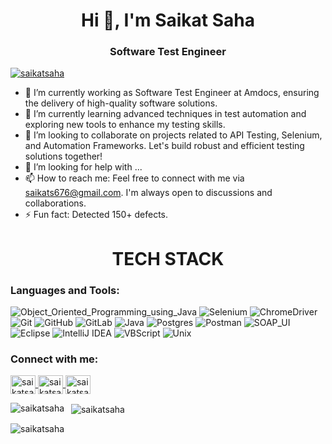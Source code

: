 <h1 align="center">Hi 👋, I'm Saikat Saha</h1>
<h3 align="center">Software Test Engineer</h3>
<p align="left">
<a href="https://github.com/ryo-ma/github-profile-trophy">
        <img src="https://github-profile-trophy.vercel.app/?username=saikats676&row=2&column=4&theme=matrix" alt="saikatsaha" />
    </a>
</p>




- 🔭 I’m currently working as Software Test Engineer at Amdocs, ensuring the delivery of high-quality software solutions.
- 🌱 I’m currently learning advanced techniques in test automation and exploring new tools to enhance my testing skills.
- 👯 I’m looking to collaborate on projects related to API Testing, Selenium, and Automation Frameworks. Let's build robust and efficient testing solutions together!
- 🤔 I’m looking for help with ...
- 📫 How to reach me: Feel free to connect with me via saikats676@gmail.com. I'm always open to discussions and collaborations.
- ⚡ Fun fact: Detected 150+ defects.


<h1 align="center">TECH STACK</h1>
<h3 align="left">Languages and Tools:</h3>

![Object_Oriented_Programming_using_Java](https://img.shields.io/badge/Object_Oriented_Programming_using_Java-%23F5010C.svg?style=for-the-badge&logo=Object_Oriented_Programming_using_Java&logoColor=white)
![Selenium](https://img.shields.io/badge/-selenium-%43B02A?style=for-the-badge&logo=selenium&logoColor=white)
![ChromeDriver](https://img.shields.io/badge/ChromeDriver-4285F4?style=for-the-badge&logo=GoogleChrome&logoColor=white)
![Git](https://img.shields.io/badge/git-%23F05033.svg?style=for-the-badge&logo=git&logoColor=white)
![GitHub](https://img.shields.io/badge/github-%23121011.svg?style=for-the-badge&logo=github&logoColor=white)
![GitLab](https://img.shields.io/badge/gitlab-%23181717.svg?style=for-the-badge&logo=gitlab&logoColor=white)
![Java](https://img.shields.io/badge/java-%23ED8B00.svg?style=for-the-badge&logo=openjdk&logoColor=white)
![Postgres](https://img.shields.io/badge/postgres-%23316192.svg?style=for-the-badge&logo=postgresql&logoColor=white)
![Postman](https://img.shields.io/badge/Postman-FF6C37?style=for-the-badge&logo=postman&logoColor=white)
![SOAP_UI](https://img.shields.io/badge/SOAP_UI-F2C811?style=for-the-badge&logo=soapui&logoColor=black)
![Eclipse](https://img.shields.io/badge/Eclipse-9933CC?style=for-the-badge&logo=Eclipse&logoColor=white)
![IntelliJ IDEA](https://img.shields.io/badge/IntelliJIDEA-000000.svg?style=for-the-badge&logo=intellij-idea&logoColor=white)
![VBScript](https://img.shields.io/badge/VB_Script-%233A95E3.svg?style=for-the-badge&logo=vbscript&logoColor=white)
![Unix](https://img.shields.io/badge/Unix-%23121011.svg?style=for-the-badge&logo=unix&logoColor=white)


<h3 align="left">Connect with me:</h3>
<p align="left">
 <a href="https://linkedin.com/in/saikat-saha-00910a158/" target="blank">
        <img align="center" src="https://cdn.jsdelivr.net/npm/simple-icons@3.0.1/icons/linkedin.svg" alt="saikatsaha" height="30" width="40" />
    </a>
    <a href="https://www.facebook.com/saikat.saha.3511" target="blank">
        <img align="center" src="https://cdn.jsdelivr.net/npm/simple-icons@3.0.1/icons/facebook.svg" alt="saikatsaha" height="30" width="40" />
    </a>
    <a href="https://www.instagram.com/saikats_98/" target="blank">
        <img align="center" src="https://cdn.jsdelivr.net/npm/simple-icons@3.0.1/icons/instagram.svg" alt="saikatsaha" height="30" width="40" />
    </a>
</p>

<p>
    <img align="left" src="https://github-readme-stats.vercel.app/api/top-langs?username=saikats676&show_icons=true&locale=en&layout=compact" alt="saikatsaha" />
</p>
<p>&nbsp;
    <img align="center" src="https://github-readme-stats.vercel.app/api?username=saikats676&show_icons=true&locale=en" alt="saikatsaha" />
</p>
<p>
    <img align="center" src="https://github-readme-streak-stats.herokuapp.com/?user=saikats676&" alt="saikatsaha" />
</p>


